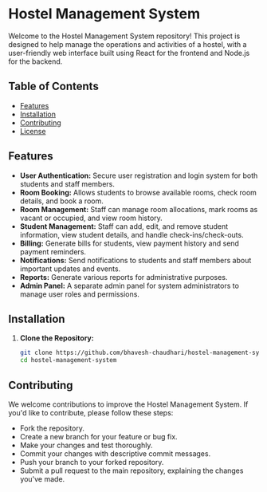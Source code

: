 # Hostel Management System

Welcome to the Hostel Management System repository! This project is designed to help manage the operations and activities of a hostel, with a user-friendly web interface built using React for the frontend and Node.js for the backend.

## Table of Contents

- [Features](#features)
- [Installation](#installation)
- [Contributing](#contributing)
- [License](#license)

## Features

- **User Authentication:** Secure user registration and login system for both students and staff members.
- **Room Booking:** Allows students to browse available rooms, check room details, and book a room.
- **Room Management:** Staff can manage room allocations, mark rooms as vacant or occupied, and view room history.
- **Student Management:** Staff can add, edit, and remove student information, view student details, and handle check-ins/check-outs.
- **Billing:** Generate bills for students, view payment history and send payment reminders.
- **Notifications:** Send notifications to students and staff members about important updates and events.
- **Reports:** Generate various reports for administrative purposes.
- **Admin Panel:** A separate admin panel for system administrators to manage user roles and permissions.

## Installation

1. **Clone the Repository:**

   ```bash
   git clone https://github.com/bhavesh-chaudhari/hostel-management-system.git
   cd hostel-management-system

## Contributing
We welcome contributions to improve the Hostel Management System. If you'd like to contribute, please follow these steps:

- Fork the repository.
- Create a new branch for your feature or bug fix.
- Make your changes and test thoroughly.
- Commit your changes with descriptive commit messages.
- Push your branch to your forked repository.
- Submit a pull request to the main repository, explaining the changes you've made.
